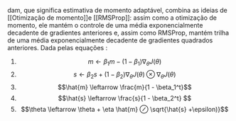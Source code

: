 ---
---

dam, que significa estimativa de momento adaptável, combina as ideias de [[Otimização de momento]]e [[RMSProp]]: assim como a otimização de momento, ele mantém o controle de uma média exponencialmente decadente de gradientes anteriores e, assim como RMSProp, mantém trilha de uma média exponencialmente decadente de gradientes quadrados anteriores. Dada pelas equações :

1. $$ m \leftarrow \beta_1m - (1 - \beta_1)\nabla_\theta J(\theta)$$
2. $$s \leftarrow \beta_2 s + (1 - \beta_2) \nabla_\theta J(\theta) ⊗  \nabla_\theta J(\theta)  $$
3. $$\hat{m} \leftarrow \frac{m}{1 - \beta_1^t}$$ 
4. $$\hat{s} \leftarrow \frac{s}{1 - \beta_2^t} $$ 
5. $$\theta \leftarrow \theta + \eta \hat{m} ⊘ \sqrt{\hat{s} +\epsilon)}$$